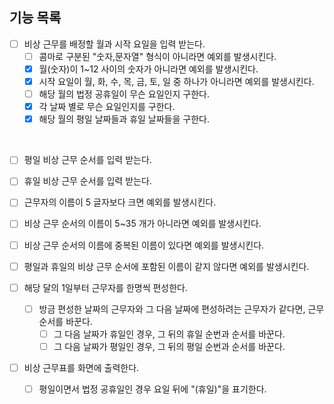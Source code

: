 ## 기능 목록
- [ ] 비상 근무를 배정할 월과 시작 요일을 입력 받는다.
    - [ ] 콤마로 구분된 "숫자,문자열" 형식이 아니라면 예외를 발생시킨다.
    - [x] 월(숫자)이 1~12 사이의 숫자가 아니라면 예외를 발생시킨다.
    - [x] 시작 요일이 월, 화, 수, 목, 금, 토, 일 중 하나가 아니라면 예외를 발생시킨다.
    - [ ] 해당 월의 법정 공휴일이 무슨 요일인지 구한다.
    - [x] 각 날짜 별로 무슨 요일인지를 구한다.
    - [x] 해당 월의 평일 날짜들과 휴일 날짜들을 구한다.
<br>
  
- [ ] 평일 비상 근무 순서를 입력 받는다.
- [ ] 휴일 비상 근무 순서를 입력 받는다.


- [ ] 근무자의 이름이 5 글자보다 크면 예외를 발생시킨다.
  <br>

- [ ] 비상 근무 순서의 이름이 5~35 개가 아니라면 예외를 발생시킨다.
- [ ] 비상 근무 순서의 이름에 중복된 이름이 있다면 예외를 발생시킨다.
  <br>

- [ ] 평일과 휴일의 비상 근무 순서에 포함된 이름이 같지 않다면 예외를 발생시킨다.
  <br>

- [ ] 해당 달의 1일부터 근무자를 한명씩 편성한다.
    - [ ] 방금 편성한 날짜의 근무자와 그 다음 날짜에 편성하려는 근무자가 같다면, 근무 순서를 바꾼다.
        - [ ] 그 다음 날짜가 휴일인 경우, 그 뒤의 휴일 순번과 순서를 바꾼다.
        - [ ] 그 다음 날짜가 평일인 경우, 그 뒤의 평일 순번과 순서를 바꾼다.
          <br>

- [ ] 비상 근무표를 화면에 출력한다.
    - [ ] 평일이면서 법정 공휴일인 경우 요일 뒤에 "(휴일)"을 표기한다.

